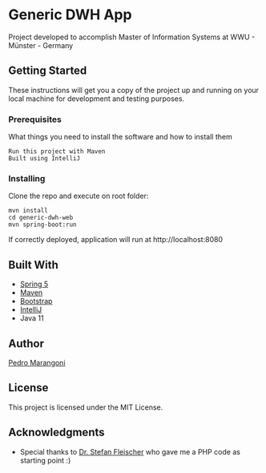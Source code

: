 # Generic DWH App

Project developed to accomplish Master of Information Systems at WWU - Münster - Germany

## Getting Started

These instructions will get you a copy of the project up and running on your local machine for development and testing purposes.

### Prerequisites

What things you need to install the software and how to install them

```
Run this project with Maven
Built using IntelliJ
```

### Installing

Clone the repo and execute on root folder:

```
mvn install
cd generic-dwh-web
mvn spring-boot:run
```

If correctly deployed, application will run at http://localhost:8080

## Built With

* [Spring 5](https://spring.io/) 
* [Maven](https://maven.apache.org/)
* [Bootstrap](https://getbootstrap.com/) 
* [IntelliJ](https://www.jetbrains.com/idea/) 
* Java 11

## Author

[Pedro Marangoni](https://www.linkedin.com/in/marangoniph/)

## License

This project is licensed under the MIT License.

## Acknowledgments

* Special thanks to [Dr. Stefan Fleischer](https://www.wi.uni-muenster.de/department/is/people/stefan-fleischer) who gave me a PHP code as starting point :)

